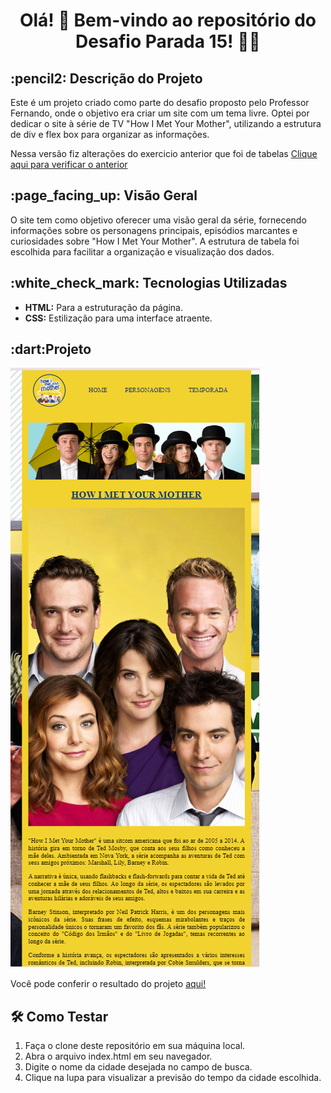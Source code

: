 
<div align="center">

# Olá! 👋 Bem-vindo ao repositório do Desafio Parada 15! 🚀🌟 </div>

<h2>:pencil2: Descrição do Projeto</h2>

<p>Este é um projeto criado como parte do desafio proposto pelo Professor Fernando, onde o objetivo era criar um site com um tema livre. Optei por dedicar o site à série de TV "How I Met Your Mother", utilizando a estrutura de div e flex box para organizar as informações.
</p>
<p>
Nessa versão fiz alterações do exercicio anterior que foi de tabelas <a href="https://github.com/KathllynSantos/Site_P14_Kick"> Clique aqui para verificar o anterior</a>
</p>

<h2> :page_facing_up: Visão Geral</h2>

<p> O site tem como objetivo oferecer uma visão geral da série, fornecendo informações sobre os personagens principais, episódios marcantes e curiosidades sobre "How I Met Your Mother". A estrutura de tabela foi escolhida para facilitar a organização e visualização dos dados.</p>

<h2>:white_check_mark: Tecnologias Utilizadas </h2>
<ul>
  <li><strong>HTML:</strong> Para a estruturação da página.</li>
  <li><strong> CSS:</strong> Estilização para uma interface atraente.</li>
</ul>

<h2>:dart:Projeto </h2>
 <img src="./src/img/site.jpg">

Você pode conferir o resultado do projeto
 <a href="https://kathllynsantos.github.io/Site_P15_Kick/"> aqui!</a>

 <h2>🛠️ Como Testar</h2>
<ol>
  <li>Faça o clone deste repositório em sua máquina local.</li>
  <li>Abra o arquivo index.html em seu navegador.</li>
  <li>Digite o nome da cidade desejada no campo de busca.</li>
  <li>Clique na lupa para visualizar a previsão do tempo da cidade escolhida.</li>
</ol>
